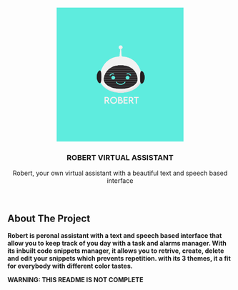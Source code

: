 
<!-- PROJECT LOGO -->
<br />
<p align="center">
    <img src="./Assets/Robert Logo.png" alt="Logo" widht="300" height="300">
  </a>

  <h3 align="center">ROBERT VIRTUAL ASSISTANT</h3>

  <p align="center">Robert, your own virtual assistant with a beautiful text and speech based interface
    <br />
    <br />
    <br />
  </p>
</p>




<!-- ABOUT THE PROJECT -->
## About The Project

**Robert is peronal assistant with a text and speech based interface that allow you to keep track of you day with a task and alarms manager. With its inbuilt code snippets manager, it allows you to retrive, create, delete and edit your snippets which prevents repetition. with its 3 themes, it a fit for everybody with different color tastes.**




**WARNING: THIS README IS NOT COMPLETE**

